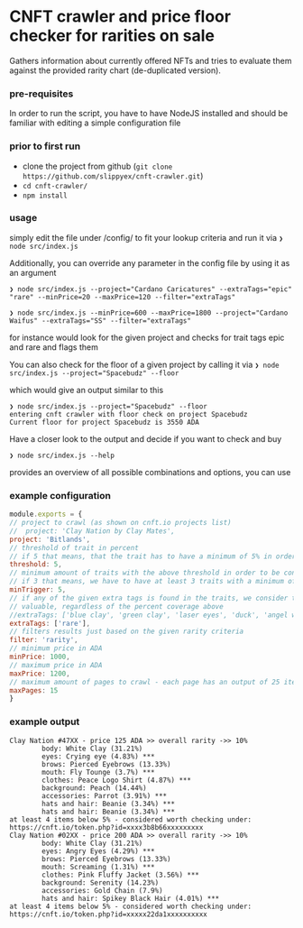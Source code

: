 # CNFT crawler and price floor checker for rarities on sale

Gathers information about currently offered NFTs and tries to evaluate them against the provided
rarity chart (de-duplicated version).

### pre-requisites
In order to run the script, you have to have NodeJS installed and should be familiar
with editing a simple configuration file

### prior to first run
* clone the project from github (`git clone https://github.com/slippyex/cnft-crawler.git`)
* `cd cnft-crawler/`
* `npm install`

### usage
simply edit the file under /config/ to fit your lookup criteria
and run it via 
`❯ node src/index.js`

Additionally, you can override any parameter in the config file by using it as an argument

```text
❯ node src/index.js --project="Cardano Caricatures" --extraTags="epic" "rare" --minPrice=20 --maxPrice=120 --filter="extraTags"

❯ node src/index.js --minPrice=600 --maxPrice=1800 --project="Cardano Waifus" --extraTags="SS" --filter="extraTags"
```


for instance would look for the given project and checks for trait tags epic and rare and flags them

You can also check for the floor of a given project by calling it via
`❯ node src/index.js --project="Spacebudz" --floor`

which would give an output similar to this
```text
❯ node src/index.js --project="Spacebudz" --floor
entering cnft crawler with floor check on project Spacebudz
Current floor for project Spacebudz is 3550 ADA
```

Have a closer look to the output and decide if you want to check and buy

```text
❯ node src/index.js --help
```
provides an overview of all possible combinations and options, you can use

### example configuration
```javascript
module.exports = {
// project to crawl (as shown on cnft.io projects list)
//  project: 'Clay Nation by Clay Mates',
project: 'Bitlands',
// threshold of trait in percent
// if 5 that means, that the trait has to have a minimum of 5% in order to be considered
threshold: 5,
// minimum amount of traits with the above threshold in order to be considered valuable
// if 3 that means, we have to have at least 3 traits with a minimum of 5% in rarity
minTrigger: 5,
// if any of the given extra tags is found in the traits, we consider the item
// valuable, regardless of the percent coverage above
//extraTags: ['blue clay', 'green clay', 'laser eyes', 'duck', 'angel wings', 'orangutan'],
extraTags: ['rare'],
// filters results just based on the given rarity criteria
filter: 'rarity',  
// minimum price in ADA
minPrice: 1000,
// maximum price in ADA
maxPrice: 1200,
// maximum amount of pages to crawl - each page has an output of 25 items
maxPages: 15
}
```

### example output
```text
Clay Nation #47XX - price 125 ADA >> overall rarity ->> 10%
        body: White Clay (31.21%) 
        eyes: Crying eye (4.83%) ***
        brows: Pierced Eyebrows (13.33%) 
        mouth: Fly Tounge (3.7%) ***
        clothes: Peace Logo Shirt (4.87%) ***
        background: Peach (14.44%) 
        accessories: Parrot (3.91%) ***
        hats and hair: Beanie (3.34%) ***
        hats and hair: Beanie (3.34%) ***
at least 4 items below 5% - considered worth checking under: https://cnft.io/token.php?id=xxxx3b8b66xxxxxxxxx
Clay Nation #02XX - price 200 ADA >> overall rarity ->> 10%
        body: White Clay (31.21%) 
        eyes: Angry Eyes (4.29%) ***
        brows: Pierced Eyebrows (13.33%) 
        mouth: Screaming (1.31%) ***
        clothes: Pink Fluffy Jacket (3.56%) ***
        background: Serenity (14.23%) 
        accessories: Gold Chain (7.9%) 
        hats and hair: Spikey Black Hair (4.01%) ***
at least 4 items below 5% - considered worth checking under: https://cnft.io/token.php?id=xxxxx22da1xxxxxxxxxx

```

